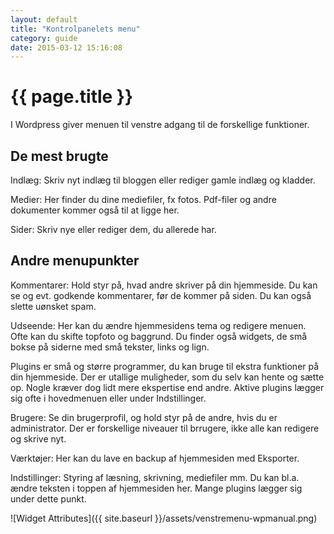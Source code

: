 ```yaml
---
layout: default
title: "Kontrolpanelets menu"
category: guide
date: 2015-03-12 15:16:08
---
```


# {{ page.title }}
I Wordpress giver menuen til venstre adgang til de forskellige funktioner.

## De mest brugte

Indlæg: Skriv nyt indlæg til bloggen eller rediger gamle indlæg og kladder.

Medier: Her finder du dine mediefiler, fx fotos. Pdf-filer og andre dokumenter kommer også til at ligge her.

Sider: Skriv nye eller rediger dem, du allerede har.


## Andre menupunkter

Kommentarer: Hold styr på, hvad andre skriver på din hjemmeside. Du kan se og evt. godkende kommentarer, før de kommer på siden. Du kan også slette uønsket spam.

Udseende: Her kan du ændre hjemmesidens tema og redigere menuen. Ofte kan du skifte topfoto og baggrund. Du finder også widgets, de små bokse på siderne med små tekster, links og lign.

Plugins er små og større programmer, du kan bruge til ekstra funktioner på din hjemmeside. Der er utallige muligheder, som du selv kan hente og sætte op. Nogle kræver dog lidt mere ekspertise end andre. Aktive plugins lægger sig ofte i hovedmenuen eller under Indstillinger.

Brugere: Se din brugerprofil, og hold styr på de andre, hvis du er administrator. Der er forskellige niveauer til brrugere, ikke alle kan redigere og skrive nyt.

Værktøjer: Her kan du lave en backup af hjemmesiden med Eksporter.

Indstillinger: Styring af læsning, skrivning, mediefiler mm. Du kan bl.a. ændre teksten i toppen af hjemmesiden her. Mange plugins lægger sig under dette punkt.

![Widget Attributes]({{ site.baseurl }}/assets/venstremenu-wpmanual.png)
